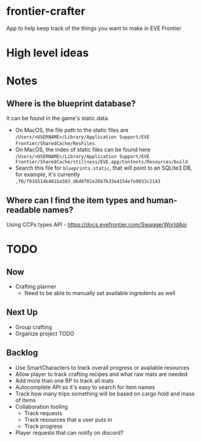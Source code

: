 # frontier-crafter
App to help keep track of the things you want to make in EVE Frontier

# High level ideas


# Notes
## Where is the blueprint database?
It can be found in the game's static data. 
- On MacOS, the file path to the static files are `/Users/<USERNAME>/Library/Application Support/EVE Frontier/SharedCache/ResFiles`.  
- On MacOS, the index of static files can be found here `/Users/<USERNAME>/Library/Application Support/EVE Frontier/SharedCache/stillness/EVE.app/Contents/Resources/build`
- Search this file for `blueprints.static`, that will point to an SQLite3 DB, for example, it's currently `,f0/f016514b481ba503_d6d8f01e26b7b33e4154efe9833c2143`

## Where can I find the item types and human-readable names?
Using CCPs types API - https://docs.evefrontier.com/SwaggerWorldApi


# TODO
## Now
- Crafting planner
  - Need to be able to manually set available ingredents as well

## Next Up
- Group crafting
- Organize project TODO

## Backlog
- Use SmartCharacters to track overall progress or available resources
- Allow player to track crafting recipes and what raw mats are needed
- Add more than one BP to track all mats
- Autocomplete API so it's easy to search for item names
- Track how many trips something will be based on cargo hold and mass of items
- Collaboration tooling
  - Track requests
  - Track resources that a user puts in
  - Track progress
- Player requests that can notify on discord?